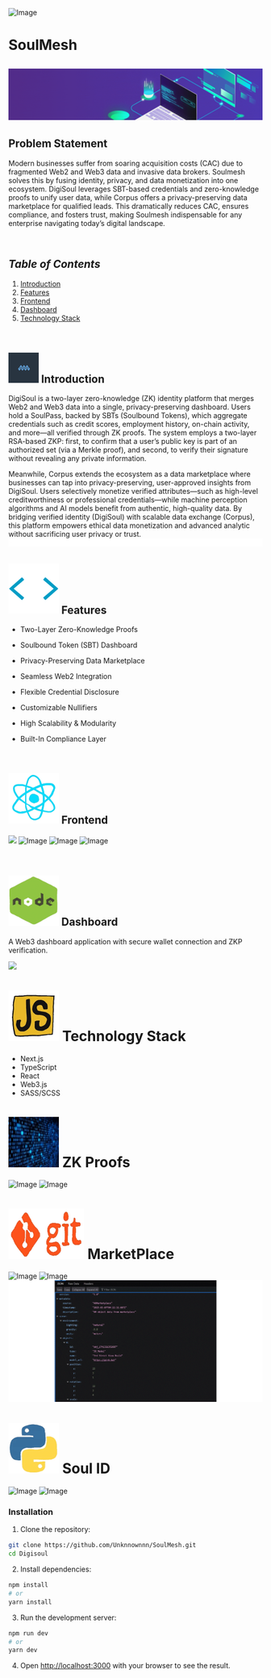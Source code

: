 ![Image](https://github.com/user-attachments/assets/74178dd6-b0e1-45cc-80a8-db858f1526ad)
# SoulMesh

## <img src="./DigisoulDashboard/Misc/banner.gif">
## Problem Statement
Modern businesses suffer from soaring acquisition costs (CAC) due to fragmented Web2 and Web3 data and invasive data brokers. Soulmesh solves this by fusing identity, privacy, and data monetization into one ecosystem. DigiSoul leverages SBT-based credentials and zero-knowledge proofs to unify user data, while Corpus offers a privacy-preserving data marketplace for qualified leads. This dramatically reduces CAC, ensures compliance, and fosters trust, making Soulmesh indispensable for any enterprise navigating today’s digital landscape.

<br/>

## *Table of Contents*

1. [Introduction](#introduction)
2. [Features](#features)
3. [Frontend](#frontend)
4. [Dashboard](#Dashboard)
5. [Technology Stack](#technology-stack)

<br/>

## <img src="./DigisoulDashboard/Misc/blk.gif" width=60 height=60> Introduction

DigiSoul is a two-layer zero-knowledge (ZK) identity platform that merges Web2 and Web3 data into a single, privacy-preserving dashboard. Users hold a SoulPass, backed by SBTs (Soulbound Tokens), which aggregate credentials such as credit scores, employment history, on-chain activity, and more—all verified through ZK proofs. The system employs a two-layer RSA-based ZKP: first, to confirm that a user’s public key is part of an authorized set (via a Merkle proof), and second, to verify their signature without revealing any private information.

Meanwhile, Corpus extends the ecosystem as a data marketplace where businesses can tap into privacy-preserving, user-approved insights from DigiSoul. Users selectively monetize verified attributes—such as high-level creditworthiness or professional credentials—while machine perception algorithms and AI models benefit from authentic, high-quality data. By bridging verified identity (DigiSoul) with scalable data exchange (Corpus), this platform empowers ethical data monetization and advanced analytic without sacrificing user privacy or trust.
<img src="./DigisoulDashboard/Misc/bline.gif">

## <img src="./DigisoulDashboard/Misc/brack.gif" width=100 height=100> Features

- Two-Layer Zero-Knowledge Proofs
- Soulbound Token (SBT) Dashboard
- Privacy-Preserving Data Marketplace
- Seamless Web2 Integration
- Flexible Credential Disclosure
- Customizable Nullifiers
- High Scalability & Modularity
- Built-In Compliance Layer

  <br/>

## <img src="./DigisoulDashboard/Misc/react.gif" width=100 height=100> Frontend
![](https://github.com/DeadStar009/SoulMesh/blob/main/DigisoulDashboard/Mainweb.gif)
![Image](https://github.com/user-attachments/assets/49c54b26-fa66-4177-a8f0-7a27a0ad2e63)
![Image](https://github.com/user-attachments/assets/62b598d0-be67-4074-8389-b9434ff14e27)
![Image](https://github.com/user-attachments/assets/892a8503-113b-4b96-aafb-2ea67ef3e96e)

<br/>

## <img src="./DigisoulDashboard/Misc/node.gif" width=100 height=100> Dashboard
A Web3 dashboard application with secure wallet connection and ZKP verification.

![](https://github.com/DeadStar009/SoulMesh/blob/main/DigisoulDashboard/Digisoul1.gif)



# <img src="./DigisoulDashboard/Misc/js.gif" width=100 height=100> Technology Stack
- Next.js
- TypeScript
- React
- Web3.js
- SASS/SCSS

# <img src="./DigisoulDashboard/Misc/bin.gif" width=100 height=100> ZK Proofs

![Image](https://github.com/user-attachments/assets/06a980ce-e20c-412b-abff-7402606e784a)
![Image](https://github.com/user-attachments/assets/7b90e1a0-5274-42f8-91c5-2e504e17b208)

# <img src="./DigisoulDashboard/Misc/212281775-b468df30-4edc-4bf8-a4ee-f52e1aaddc86.gif" width=150 height=100> MarketPlace

![Image](https://github.com/user-attachments/assets/92edd7c6-d54b-4fc8-bc85-2c78bf621d07)
![Image](https://github.com/user-attachments/assets/9236037d-3b93-4893-9ed9-8b2de966ddbf)
![](https://github.com/DeadStar009/SoulMesh/blob/7d5c265d6c89c81a7fb9624e062a62e9784b322a/DigisoulDashboard/Misc/market.gif)

# <img src="./DigisoulDashboard/Misc/py.gif" width=100 height=100> Soul ID
![Image](https://github.com/user-attachments/assets/b98aa220-9f49-415c-837e-23ae8b03375c)
![Image](https://github.com/user-attachments/assets/32afd1c9-4293-47d8-91bc-5d3370747f42)

### Installation

1. Clone the repository:
```bash
git clone https://github.com/Unknnownnn/SoulMesh.git
cd Digisoul
```

2. Install dependencies:
```bash
npm install
# or
yarn install
```

3. Run the development server:
```bash
npm run dev
# or
yarn dev
```

4. Open [http://localhost:3000](http://localhost:3000) with your browser to see the result.
